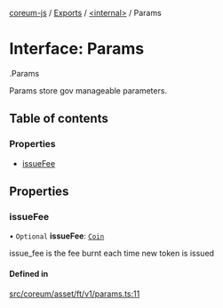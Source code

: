 [coreum-js](../README.md) / [Exports](../modules.md) / [<internal\>](../modules/internal_.md) / Params

# Interface: Params

[<internal>](../modules/internal_.md).Params

Params store gov manageable parameters.

## Table of contents

### Properties

- [issueFee](internal_.Params-1.md#issuefee)

## Properties

### issueFee

• `Optional` **issueFee**: [`Coin`](../modules/internal_.md#coin)

issue_fee is the fee burnt each time new token is issued

#### Defined in

[src/coreum/asset/ft/v1/params.ts:11](https://github.com/PyramydLabs/coreum-js/blob/37d165f/src/coreum/asset/ft/v1/params.ts#L11)
